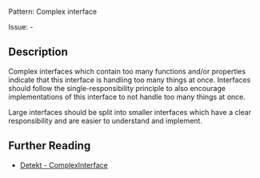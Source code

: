 Pattern: Complex interface

Issue: -

## Description

Complex interfaces which contain too many functions and/or properties indicate that this interface is handling too
many things at once. Interfaces should follow the single-responsibility principle to also encourage implementations
of this interface to not handle too many things at once.

Large interfaces should be split into smaller interfaces which have a clear responsibility and are easier
to understand and implement.

## Further Reading

* [Detekt - ComplexInterface](https://detekt.github.io/detekt/complexity.html#complexinterface)